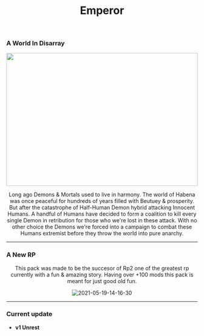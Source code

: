 <h1 align="center">Emperor</h1><br>

<h3>A World In Disarray</h3>

<p align="center" >
  <img width="100%" height="350px" src="https://i.ibb.co/jzWT0s1/2021-05-16-15-17-02.png"> <br/>
</p>
 
<p align="center">
Long ago Demons & Mortals used to live in harmony. The world of Habena was once peaceful for hundreds of years filled with Beutuey & prosperity. But after the catastrophe of Half-Human Demon hybrid attacking Innocent Humans. A handful of Humans have decided to form a coalition to kill every single Demon in retribution for those who we're lost in these attack. With no other choice the Demons we're forced into a campaign to combat these Humans extremist before they throw the world into pure anarchy.
</p>

<hr>

<h3>A New RP</h3>
<p align="center"> 
  This pack was made to be the succesor of Rp2 one of the greatest rp currently with a fun & amazing story. Having over +100 mods this pack is meant for just good old fun.
<p align="center"> 
<img src="https://i.ibb.co/F0nC5Sr/2021-05-19-14-19-59.png" alt="2021-05-19-14-16-30" border="0">
</p>

<hr>

<h3>Current update</h3>
<ul>
  <li><strong>v1 Unrest</strong></li>  
</ul>
